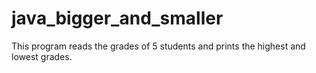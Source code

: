 # java_bigger_and_smaller
This program reads the grades of 5 students and prints the highest and lowest grades.
